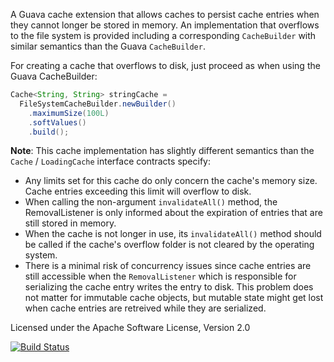 A Guava cache extension that allows caches to persist cache entries when they cannot longer be stored in memory.
An implementation that overflows to the file system is provided including a corresponding `CacheBuilder` with similar semantics than the Guava `CacheBuilder`.

For creating a cache that overflows to disk, just proceed as when using the Guava CacheBuilder:

```java
Cache<String, String> stringCache =
  FileSystemCacheBuilder.newBuilder()
    .maximumSize(100L)
    .softValues()
    .build();
```

**Note**: This cache implementation has slightly different semantics than the `Cache` / `LoadingCache` interface contracts specify:
* Any limits set for this cache do only concern the cache's memory size. Cache entries exceeding this limit will overflow to disk.
* When calling the non-argument `invalidateAll()` method, the RemovalListener is only informed about the expiration of entries that are still stored in memory.
* When the cache is not longer in use, its `invalidateAll()` method should be called if the cache's overflow folder is not cleared by the operating system.
* There is a minimal risk of concurrency issues since cache entries are still accessible when the `RemovalListener` which is responsible for serializing the cache entry writes the entry to disk. This problem does not matter for immutable cache objects, but mutable state might get lost when cache entries are retreived while they are serialized. 

Licensed under the Apache Software License, Version 2.0

[![Build Status](https://travis-ci.org/raphw/guava-cache-overflow-extension.png)](https://travis-ci.org/raphw/guava-cache-overflow-extension)
